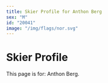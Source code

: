 ```yaml
---
title: Skier Profile for Anthon Berg
sex: "M"
id: "20041"
image: "/img/flags/nor.svg" 
---
```


# Skier Profile

This page is for: Anthon Berg.
    